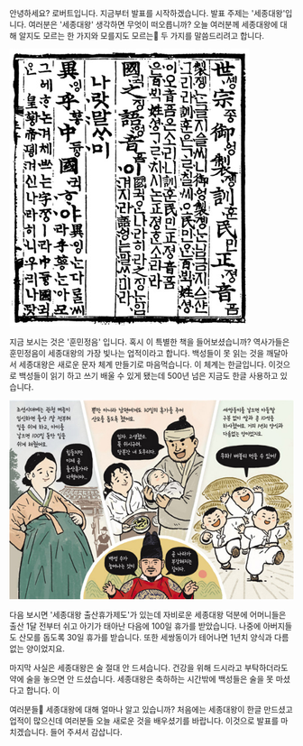 안녕하세요? 로버트입니다. 지금부터 발표를 시작하겠습니다. 발표 주제는 '세종대왕'입니다. 여러분은 '세종대왕' 생각하면 무엇이 떠오릅니까? 오늘 여러분께 세종대왕에 대해 알지도 모르는 한 가지와 모를지도 모르는 두 가지를 말씀드리려고 합니다.

![](훈민정음.png)

지금 보시는 것은 '훈민정음' 입니다. 혹시 이 특별한 책을 들어보셨습니까? 역사가들은 훈민정음이 세종대왕의 가장 빛나는 업적이라고 합니다. 백성들이 못 읽는 것을 깨달아서 세종대왕은 새로운 문자 체계 만들기로 마음먹습니다. 이 체계는 한글입니다. 이것으로 백성들이 읽기 하고 쓰기 배울 수 있게 됐는데 500년 넘은 지금도 한글 사용하고 있습니다.

![](세종대왕_출산휴가제도.png)

다음 보시면 '세종대왕 출산휴가제도'가 있는데 자비로운 세종대왕 덕분에 어머니들은 출산 1달 전부터 쉬고 아기가 태아난 다음에 100일 휴가를 받았습니다. 나중에 아버지들도 산모를 돕도록 30일 휴가를 받습니다. 또한 세쌍동이가 테어나면 1년치 양식과 다름없는 양이었지요.

마지막 사실은 세종대왕은 술 절대 안 드셔습니다. 건강을 위해 드시라고 부탁하더라도 약에 술을 놓으면 안 드셨습니다. 세종대왕은 축하하는 시간밖에 백성들은 술을 못 마셨다고 합니다. 이 

여러분들 세종대왕에 대해 얼마나 알고 있습니까? 처음에는 세종대왕이 한글 만드셨고 업적이 많으신데 여러분들 오늘 새로운 것을 배우셨기를 바랍니다. 이것으로 발표를 마치겠습니다. 들어 주셔서 감삽니다.